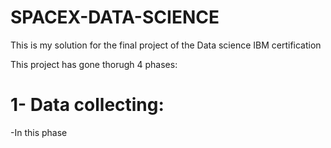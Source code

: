 # SPACEX-DATA-SCIENCE

This is my solution for the final project of the Data science IBM certification

This project has gone thorugh 4 phases:
# 1- Data collecting:
  -In this phase 
